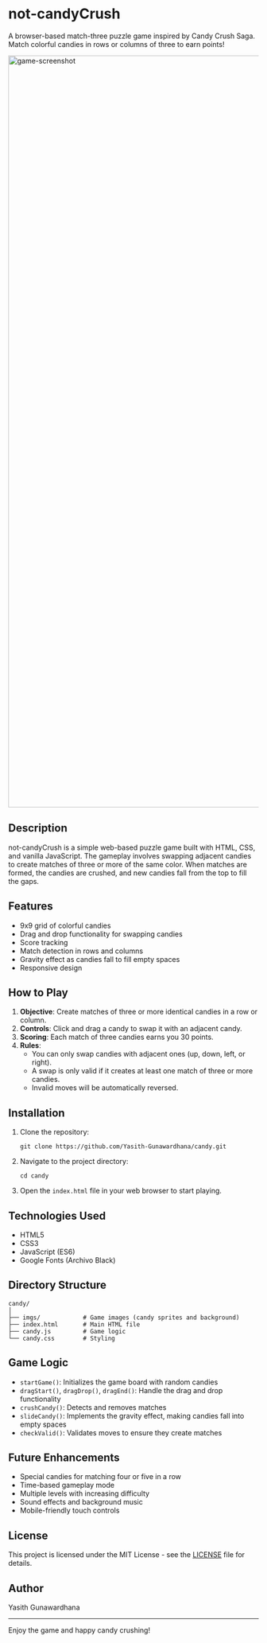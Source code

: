 # not-candyCrush

A browser-based match-three puzzle game inspired by Candy Crush Saga. Match colorful candies in rows or columns of three to earn points!

<img width="1512" alt="game-screenshot" src="https://github.com/user-attachments/assets/fbc5b4e8-62b1-49b7-9ba8-815fc845ce11" />

## Description

not-candyCrush is a simple web-based puzzle game built with HTML, CSS, and vanilla JavaScript. The gameplay involves swapping adjacent candies to create matches of three or more of the same color. When matches are formed, the candies are crushed, and new candies fall from the top to fill the gaps.

## Features

- 9x9 grid of colorful candies
- Drag and drop functionality for swapping candies
- Score tracking
- Match detection in rows and columns
- Gravity effect as candies fall to fill empty spaces
- Responsive design

## How to Play

1. **Objective**: Create matches of three or more identical candies in a row or column.
2. **Controls**: Click and drag a candy to swap it with an adjacent candy.
3. **Scoring**: Each match of three candies earns you 30 points.
4. **Rules**:
   - You can only swap candies with adjacent ones (up, down, left, or right).
   - A swap is only valid if it creates at least one match of three or more candies.
   - Invalid moves will be automatically reversed.

## Installation

1. Clone the repository:
   ```
   git clone https://github.com/Yasith-Gunawardhana/candy.git
   ```

2. Navigate to the project directory:
   ```
   cd candy
   ```

3. Open the `index.html` file in your web browser to start playing.

## Technologies Used

- HTML5
- CSS3
- JavaScript (ES6)
- Google Fonts (Archivo Black)

## Directory Structure

```
candy/
│
├── imgs/            # Game images (candy sprites and background)
├── index.html       # Main HTML file
├── candy.js         # Game logic
└── candy.css        # Styling
```

## Game Logic

- `startGame()`: Initializes the game board with random candies
- `dragStart()`, `dragDrop()`, `dragEnd()`: Handle the drag and drop functionality
- `crushCandy()`: Detects and removes matches
- `slideCandy()`: Implements the gravity effect, making candies fall into empty spaces
- `checkValid()`: Validates moves to ensure they create matches

## Future Enhancements

- Special candies for matching four or five in a row
- Time-based gameplay mode
- Multiple levels with increasing difficulty
- Sound effects and background music
- Mobile-friendly touch controls

## License

This project is licensed under the MIT License - see the [LICENSE](LICENSE) file for details.

## Author

Yasith Gunawardhana

---

Enjoy the game and happy candy crushing!
